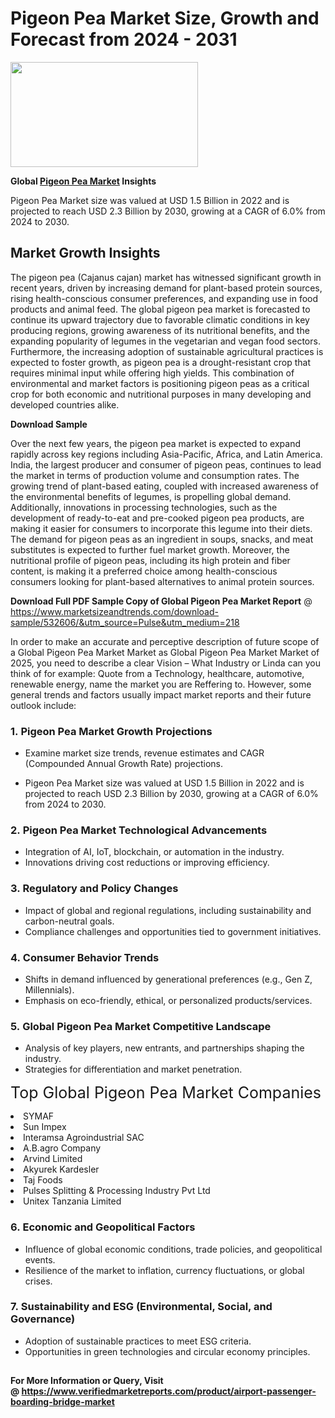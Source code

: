 <H1>Pigeon Pea Market Size, Growth and Forecast from 2024 - 2031</H1><img class="aligncenter size-medium wp-image-584254" src="https://thirdeyenews.in/wp-content/uploads/2024/09/Global-Market-Research-300x168.jpeg" alt="" width="300" height="168" /><p><strong>Global&nbsp;<a href="https://www.marketsizeandtrends.com/download-sample/532606/&amp;utm_source=Pulse&amp;utm_medium=218">Pigeon Pea Market</a> Insights</strong></p><p>Pigeon Pea Market size was valued at USD 1.5 Billion in 2022 and is projected to reach USD 2.3 Billion by 2030, growing at a CAGR of 6.0% from 2024 to 2030.</p><p><h2>Market Growth Insights</h2> <p>The pigeon pea (Cajanus cajan) market has witnessed significant growth in recent years, driven by increasing demand for plant-based protein sources, rising health-conscious consumer preferences, and expanding use in food products and animal feed. The global pigeon pea market is forecasted to continue its upward trajectory due to favorable climatic conditions in key producing regions, growing awareness of its nutritional benefits, and the expanding popularity of legumes in the vegetarian and vegan food sectors. Furthermore, the increasing adoption of sustainable agricultural practices is expected to foster growth, as pigeon pea is a drought-resistant crop that requires minimal input while offering high yields. This combination of environmental and market factors is positioning pigeon peas as a critical crop for both economic and nutritional purposes in many developing and developed countries alike.</p> <p><strong>Download Sample</strong></p> <p>Over the next few years, the pigeon pea market is expected to expand rapidly across key regions including Asia-Pacific, Africa, and Latin America. India, the largest producer and consumer of pigeon peas, continues to lead the market in terms of production volume and consumption rates. The growing trend of plant-based eating, coupled with increased awareness of the environmental benefits of legumes, is propelling global demand. Additionally, innovations in processing technologies, such as the development of ready-to-eat and pre-cooked pigeon pea products, are making it easier for consumers to incorporate this legume into their diets. The demand for pigeon peas as an ingredient in soups, snacks, and meat substitutes is expected to further fuel market growth. Moreover, the nutritional profile of pigeon peas, including its high protein and fiber content, is making it a preferred choice among health-conscious consumers looking for plant-based alternatives to animal protein sources. <p></p><p><span class=""><strong>Download Full PDF Sample Copy of Global Pigeon Pea Market Report</strong> @ <a href="https://www.marketsizeandtrends.com/download-sample/532606/&amp;utm_source=Pulse&amp;utm_medium=218" target="_blank">https://www.marketsizeandtrends.com/download-sample/532606/&amp;utm_source=Pulse&amp;utm_medium=218</a></span></p><p>In order to make an accurate and perceptive description of future scope of a Global&nbsp;Pigeon Pea Market Market as Global&nbsp;Pigeon Pea Market Market of 2025, you need to describe a clear Vision &ndash; What Industry or Linda can you think of for example: Quote from a Technology, healthcare, automotive, renewable energy, name the market you are Reffering to. However, some general trends and factors usually impact market reports and their future outlook include:</p><h3>1.&nbsp;<strong>Pigeon Pea Market Growth Projections</strong></h3><ul><li>Examine market size trends, revenue estimates and CAGR (Compounded Annual Growth Rate) projections.</li><li><p>Pigeon Pea Market size was valued at USD 1.5 Billion in 2022 and is projected to reach USD 2.3 Billion by 2030, growing at a CAGR of 6.0% from 2024 to 2030.</p></li></ul><h3>2.&nbsp;<strong>Pigeon Pea Market Technological Advancements</strong></h3><ul><li>Integration of AI, IoT, blockchain, or automation in the industry.</li><li>Innovations driving cost reductions or improving efficiency.</li></ul><h3>3.&nbsp;<strong>Regulatory and Policy Changes</strong></h3><ul><li>Impact of global and regional regulations, including sustainability and carbon-neutral goals.</li><li>Compliance challenges and opportunities tied to government initiatives.</li></ul><h3>4.&nbsp;<strong>Consumer Behavior Trends</strong></h3><ul><li>Shifts in demand influenced by generational preferences (e.g., Gen Z, Millennials).</li><li>Emphasis on eco-friendly, ethical, or personalized products/services.</li></ul><h3>5.&nbsp;<strong>Global Pigeon Pea Market Competitive Landscape</strong></h3><ul><li>Analysis of key players, new entrants, and partnerships shaping the industry.</li><li>Strategies for differentiation and market penetration.</li></ul><p data-pm-slice="1 1 []"><span style="color: inherit; font-family: inherit; font-size: 25px;">Top Global Pigeon Pea Market Companies</span></p><div class="" data-test-id=""><p><li>SYMAF</li><li> Sun Impex</li><li> Interamsa Agroindustrial SAC</li><li> A.B.agro Company</li><li> Arvind Limited</li><li> Akyurek Kardesler</li><li> Taj Foods</li><li> Pulses Splitting & Processing Industry Pvt Ltd</li><li> Unitex Tanzania Limited</li></p></div><h3>6.&nbsp;<strong>Economic and Geopolitical Factors</strong></h3><ul><li>Influence of global economic conditions, trade policies, and geopolitical events.</li><li>Resilience of the market to inflation, currency fluctuations, or global crises.</li></ul><h3>7.&nbsp;<strong>Sustainability and ESG (Environmental, Social, and Governance)</strong></h3><ul><li>Adoption of sustainable practices to meet ESG criteria.</li><li>Opportunities in green technologies and circular economy principles.</li></ul><h2><strong style="font-size: 14px;">For More Information or Query, Visit @&nbsp;</strong><a style="background-color: #ffffff; font-size: 14px;" href="https://www.marketsizeandtrends.com/report/pigeon-pea-market/" target="_blank">https://www.verifiedmarketreports.com/product/airport-passenger-boarding-bridge-market</a></h2>
